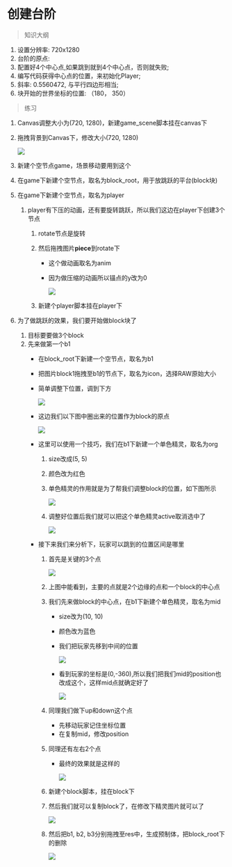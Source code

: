 # 创建台阶

> 知识大纲
1. 设置分辨率: 720x1280
2. 台阶的原点:
3. 配置好4个中心点,如果跳到就到4个中心点，否则就失败;
4. 编写代码获得中心点的位置，来初始化Player;
5. 斜率: 0.5560472, 与平行四边形相当;
6. 块开始的世界坐标的位置: （180， 350）

> 练习
1. Canvas调整大小为(720, 1280)，新建game_scene脚本挂在canvas下
2. 拖拽背景到Canvas下，修改大小(720, 1280)

    ![](./images/背景调整大小.jpg)
    
3. 新建个空节点game，场景移动要用到这个  
4. 在game下新建个空节点，取名为block_root，用于放跳跃的平台(block块)
5. 在game下新建个空节点，取名为player  
    1. player有下压的动画，还有要旋转跳跃，所以我们这边在player下创建3个节点
        1. rotate节点是旋转
        2. 然后拖拽图片**piece**到rotate下
            * 这个做动画取名为anim
            * 因为做压缩的动画所以锚点的y改为0
            
                ![](./images/piece图片拖拽后效果.jpg)
                
        3. 新建个player脚本挂在player下        

6. 为了做跳跃的效果，我们要开始做block块了
    1. 目标要要做3个block
    2. 先来做第一个b1
        * 在block_root下新建一个空节点，取名为b1
        * 把图片block1拖拽至b1的节点下，取名为icon，选择RAW原始大小
        * 简单调整下位置，调到下方     
        
            ![](./images/调整block1的位置.jpg)      
            
        * 这边我们以下图中圈出来的位置作为block的原点
        
            ![](./images/block原点的位置.png)      
            
        * 这里可以使用一个技巧，我们在b1下新建一个单色精灵，取名为org       
            1. size改成(5, 5)
            2. 颜色改为红色
            3. 单色精灵的作用就是为了帮我们调整block的位置，如下图所示
            
                ![](./images/借助单色精灵调整block位置.png) 
                
            4. 调整好位置后我们就可以把这个单色精灵active取消选中了   
            
                ![](./images/单色精灵active取消选中.jpg) 
                
        * 接下来我们来分析下，玩家可以跳到的位置区间是哪里  
            1. 首先是关键的3个点
            
                ![](./images/主要的3个点.jpg)      
                
            2. 上图中能看到，主要的点就是2个边缘的点和一个block的中心点
            3. 我们先来做block的中心点，在b1下新建个单色精灵，取名为mid
                * size改为(10, 10)
                * 颜色改为蓝色
                * 我们把玩家先移到中间的位置
                
                    ![](./images/玩家移到中间的位置.png)
                    
                * 看到玩家的坐标是(0,-360),所以我们把我们mid的position也改成这个，这样mid点就确定好了
                
                    ![](./images/确定mid点的坐标.jpg)  
                    
            4. 同理我们做下up和down这个点
                * 先移动玩家记住坐标位置
                * 在复制mid，修改position
                
            5. 同理还有左右2个点
                * 最终的效果就是这样的 
                    
                    ![](./images/5个点最终的效果.jpg)    
                    
            6. 新建个block脚本，挂在block下
            7. 然后我们就可以复制block了，在修改下精灵图片就可以了       
            
                ![](./images/三个block.jpg)  
                
            8. 然后把b1, b2, b3分别拖拽至res中，生成预制体，把block_root下的删除
            
                ![](./images/制作预制体.jpg)    